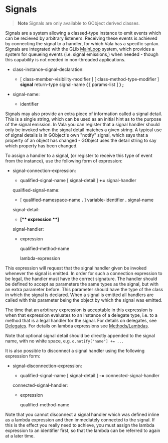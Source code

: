 

Signals
=======

> **Note**
> Signals are only available to GObject derived classes.

Signals are a system allowing a classed-type instance to emit events which can be recieved by arbitrary listeners. Receiving these events is achieved by connecting the signal to a handler, for which Vala has a specific syntax. Signals are integrated with the GLib [MainLoop](http://wiki.gnome.org/action/show/Projects/Vala/Manual/Export/MainLoop#) system, which provides a system for queueing events (i.e. signal emissions,) when needed - though this capability is not needed in non-threaded applications.

-   class-instance-signal-declaration:

    -   [ class-member-visibility-modifier ] [ class-method-type-modifier ] **signal** return-type signal-name **(** [ params-list ] **)** **;**


-   signal-name:

    -   identifier

Signals may also provide an extra piece of information called a signal detail. This is a single string, which can be used as an initial hint as to the purpose of the signal emission. In Vala you can register that a signal handler should only be invoked when the signal detail matches a given string. A typical use of signal details is in GObject's own "notify" signal, which says that a property of an object has changed - GObject uses the detail string to say which property has been changed.

To assign a handler to a signal, (or register to receive this type of event from the instance), use the following form of expression:

-   signal-connection-expression:

    -   qualified-signal-name [ signal-detail ] **+=** signal-handler

    qualified-signal-name:

    -   [ qualified-namespace-name **.** ] variable-identifier **.**
        signal-name

    signal-detail:

    -   **[\*\* expression \*\*]**

    signal-handler:

    -   expression

        qualified-method-name

        lambda-expression

This expression will request that the signal handler given be invoked whenever the signal is emitted. In order for such a connection expression to be legal, the handler must have the correct signature. The handler should be defined to accept as parameters the same types as the signal, but with an extra parameter before. This parameter should have the type of the class in which the signal is declared. When a signal is emitted all handlers are called with this parameter being the object by which the signal was emitted.

The time that an arbtirary expression is acceptable in this expression is when that expression evaluates to an instance of a delegate type,
i.e. to a method that is a legal handler for the signal. For details on delegates, see [Delegates](http://wiki.gnome.org/action/show/Projects/Vala/Manual/Export/Vala/Manual/Delegates#). For details on lambda expressions see [Methods/Lambdas](http://wiki.gnome.org/action/show/Projects/Vala/Manual/Export/Vala/Manual/Methods#Lambdas).

Note that optional signal detail should be directly appended to the signal name, with no white space, e.g. `o.notify["name"] += ...`

It is also possible to disconnect a signal handler using the following expression form:

-   signal-disconnection-expression:

    -   qualified-signal-name [ signal-detail ] **-=**
        connected-signal-handler

    connected-signal-handler:

    -   expression

        qualified-method-name

Note that you cannot disconnect a signal handler which was defined inline as a lambda expression and then immediately connected to the signal. If this is the effect you really need to achieve, you must assign the lambda expression to an identifier first, so that the lambda can be referred to again at a later time.

